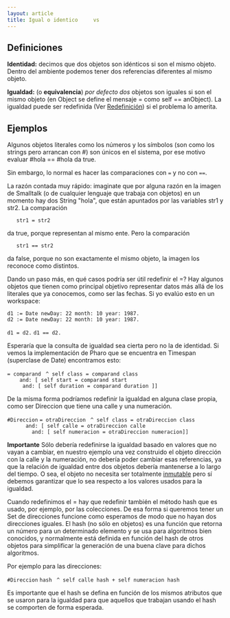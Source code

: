 ```yaml
---
layout: article
title: Igual o identico     vs   
---
```


Definiciones
------------

**Identidad:** decimos que dos objetos son idénticos si son el mismo objeto. Dentro del ambiente podemos tener dos referencias diferentes al mismo objeto.

**Igualdad:** (o **equivalencia**) *por defecto dos* objetos son iguales si son el mismo objeto (en Object se define el mensaje = como self == anObject). La igualdad puede ser redefinida (Ver [Redefinición](redefinicion.html)) si el problema lo amerita.

Ejemplos
--------

Algunos objetos literales como los números y los símbolos (son como los strings pero arrancan con \#) son únicos en el sistema, por ese motivo evaluar \#hola == \#hola da true.

Sin embargo, lo normal es hacer las comparaciones con `=` y no con `==`.

La razón contada muy rápido: imaginate que por alguna razón en la imagen de Smalltalk (o de cualquier lenguaje que trabaja con objetos) en un momento hay dos String "hola", que están apuntados por las variables str1 y str2. La comparación

`   str1 = str2`

da true, porque representan al mismo ente. Pero la comparación

`   str1 == str2`

da false, porque no son exactamente el mismo objeto, la imagen los reconoce como distintos.

Dando un paso más, en qué casos podría ser útil redefinir el =? Hay algunos objetos que tienen como principal objetivo representar datos más allá de los literales que ya conocemos, como ser las fechas. Si yo evalúo esto en un workspace:

`d1 := Date newDay: 22 month: 10 year: 1987. `
`d2 := Date newDay: 22 month: 10 year: 1987. `

`d1 = d2.`
`d1 == d2.`

Esperaría que la consulta de igualdad sea cierta pero no la de identidad. Si vemos la implementación de Pharo que se encuentra en Timespan (superclase de Date) encontramos esto:

`= comparand`
` ^ self class = comparand class `
`    and: [ self start = comparand start `
`     and: [ self duration = comparand duration ]]`

De la misma forma podríamos redefinir la igualdad en alguna clase propia, como ser Direccion que tiene una calle y una numeración.

`#Direccion`
`= otraDireccion`
` ^ self class = otraDireccion class `
`      and: [ self calle = otraDireccion calle`
`        and: [ self numeracion = otraDireccion numeracion]]`

**Importante** Sólo debería redefinirse la igualdad basado en valores que no vayan a cambiar, en nuestro ejemplo una vez construido el objeto dirección con la calle y la numeración, no debería poder cambiar esas referencias, ya que la relación de igualdad entre dos objetos debería mantenerse a lo largo del tiempo. O sea, el objeto no necesita ser totalmente [inmutable](inmutabilidad.html) pero sí debemos garantizar que lo sea respecto a los valores usados para la igualdad.

Cuando redefinimos el = hay que redefinir también el método hash que es usado, por ejemplo, por las colecciones. De esa forma si queremos tener un Set de direcciones funcione como esperamos de modo que no hayan dos direcciones iguales. El hash (no sólo en objetos) es una función que retorna un número para un determinado elemento y se usa para algoritmos bien conocidos, y normalmente está definida en función del hash de otros objetos para simplificar la generación de una buena clave para dichos algoritmos.

Por ejemplo para las direcciones:

`#Direccion`
`hash`
` ^ self calle hash + self numeracion hash`

Es importante que el hash se defina en función de los mismos atributos que se usaron para la igualdad para que aquellos que trabajan usando el hash se comporten de forma esperada.
